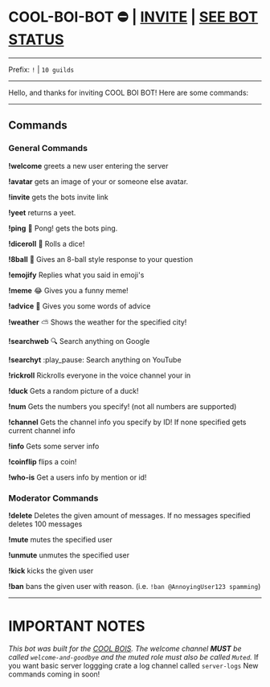 # COOL-BOI-BOT :no_entry: | [INVITE](https://discord.com/oauth2/authorize?client_id=769415264306987068&scope=bot&permissions=8 "Invite us now!") | [SEE BOT STATUS](https://discord.gg/TnAUDWAh2d "SEE BOT STATUS")

---

Prefix: ``!`` | `10 guilds`

---

Hello, and thanks for inviting COOL BOI BOT! Here are some commands:

---

## Commands
  
 
### General Commands
 
**!welcome**
greets a new user entering the server

**!avatar**
gets an image of your or someone else avatar.

**!invite**
gets the bots invite link

**!yeet**
returns a yeet.

**!ping**
:ping_pong: Pong! gets the bots ping.

**!diceroll**
:game_die: Rolls a dice!

**!8ball**
:8ball: Gives an 8-ball style response to your question

**!emojify**
Replies what you said in emoji's

**!meme**
:joy: Gives you a funny meme!

**!advice**
:scroll: Gives you some words of advice

**!weather**
:partly_sunny: Shows the weather for the specified city!

**!searchweb**
:mag: Search anything on Google

**!searchyt**
:play_pause: Search anything on YouTube

**!rickroll**
Rickrolls everyone in the voice channel your in

**!duck**
Gets a random picture of a duck!

**!num**
Gets the numbers you specify! (not all numbers are supported)

**!channel**
Gets the channel info you specify by ID! If none specified gets current channel info

**!info**
Gets some server info

**!coinflip**
flips a coin!

**!who-is**
Get a users info by mention or id!
 
### Moderator Commands
 
**!delete**
Deletes the given amount of messages.
If no messages specified deletes 100 messages

**!mute**
mutes the specified user

**!unmute**
unmutes the specified user

**!kick**
kicks the given user

**!ban**
bans the given user with reason. (i.e. `!ban @AnnoyingUser123 spamming`)

---

# IMPORTANT NOTES
*This bot was built for the [COOL BOIS](https://discord.gg/wdjxthF "Join the discord server (not support)"). The welcome channel **MUST** be called `welcome-and-goodbye` and the muted role must also be called `Muted`.* If you want basic server loggging crate a log channel called `server-logs` New commands coming in soon!
